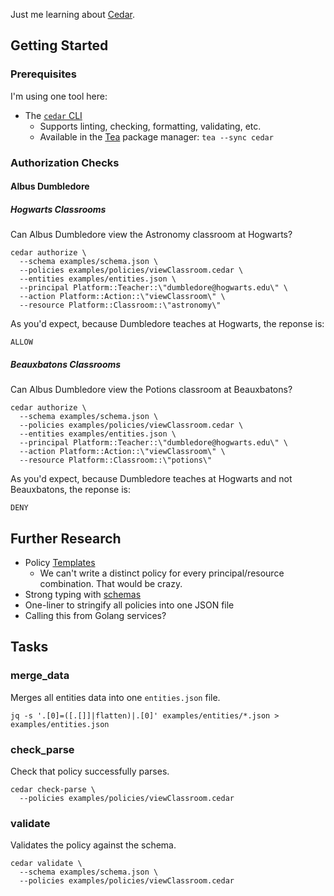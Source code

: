 Just me learning about [Cedar][cedar].

[cedar]: https://docs.cedarpolicy.com/

## Getting Started

### Prerequisites

I'm using one tool here:

- The [`cedar` CLI][cedar-cli]
  - Supports linting, checking, formatting, validating, etc.
  - Available in the [Tea][tea] package manager: `tea --sync cedar`

[tea]: https://docs.tea.xyz/getting-started/install-tea
[cedar-cli]: https://github.com/cedar-policy/cedar/tree/main/cedar-policy-cli

### Authorization Checks

#### Albus Dumbledore

##### Hogwarts Classrooms

Can Albus Dumbledore view the Astronomy classroom at Hogwarts?

```shell
cedar authorize \
  --schema examples/schema.json \
  --policies examples/policies/viewClassroom.cedar \
  --entities examples/entities.json \
  --principal Platform::Teacher::\"dumbledore@hogwarts.edu\" \
  --action Platform::Action::\"viewClassroom\" \
  --resource Platform::Classroom::\"astronomy\"
```

As you'd expect, because Dumbledore teaches at Hogwarts, the reponse is:

```
ALLOW
```

##### Beauxbatons Classrooms

Can Albus Dumbledore view the Potions classroom at Beauxbatons?

```shell
cedar authorize \
  --schema examples/schema.json \
  --policies examples/policies/viewClassroom.cedar \
  --entities examples/entities.json \
  --principal Platform::Teacher::\"dumbledore@hogwarts.edu\" \
  --action Platform::Action::\"viewClassroom\" \
  --resource Platform::Classroom::\"potions\"
```

As you'd expect, because Dumbledore teaches at Hogwarts and not Beauxbatons,
the reponse is:

```
DENY
```

## Further Research

- Policy [Templates][templates]
  - We can't write a distinct policy for every principal/resource combination. That would be crazy.
- Strong typing with [schemas][schemas]
- One-liner to stringify all policies into one JSON file
- Calling this from Golang services?

[templates]: https://docs.cedarpolicy.com/templates.html
[schemas]: https://docs.cedarpolicy.com/schema.html

## Tasks

### merge_data

Merges all entities data into one `entities.json` file.

```shell
jq -s '.[0]=([.[]]|flatten)|.[0]' examples/entities/*.json > examples/entities.json
```

### check_parse

Check that policy successfully parses.

```shell
cedar check-parse \
  --policies examples/policies/viewClassroom.cedar
```

### validate

Validates the policy against the schema.

```shell
cedar validate \
  --schema examples/schema.json \
  --policies examples/policies/viewClassroom.cedar
```
